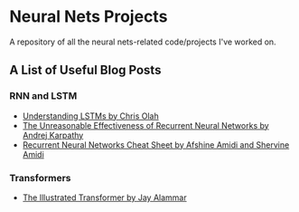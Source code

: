 # Neural Nets Projects
A repository of all the neural nets-related code/projects I've worked on.

## A List of Useful Blog Posts


### RNN and LSTM
- [Understanding LSTMs by Chris Olah](https://colah.github.io/posts/2015-08-Understanding-LSTMs/)
- [The Unreasonable Effectiveness of Recurrent Neural Networks by Andrej Karpathy](http://karpathy.github.io/2015/05/21/rnn-effectiveness/)
- [Recurrent Neural Networks Cheat Sheet by Afshine Amidi and Shervine Amidi](https://stanford.edu/~shervine/teaching/cs-230/cheatsheet-recurrent-neural-networks)

### Transformers
- [The Illustrated Transformer by Jay Alammar](https://jalammar.github.io/illustrated-transformer/)
